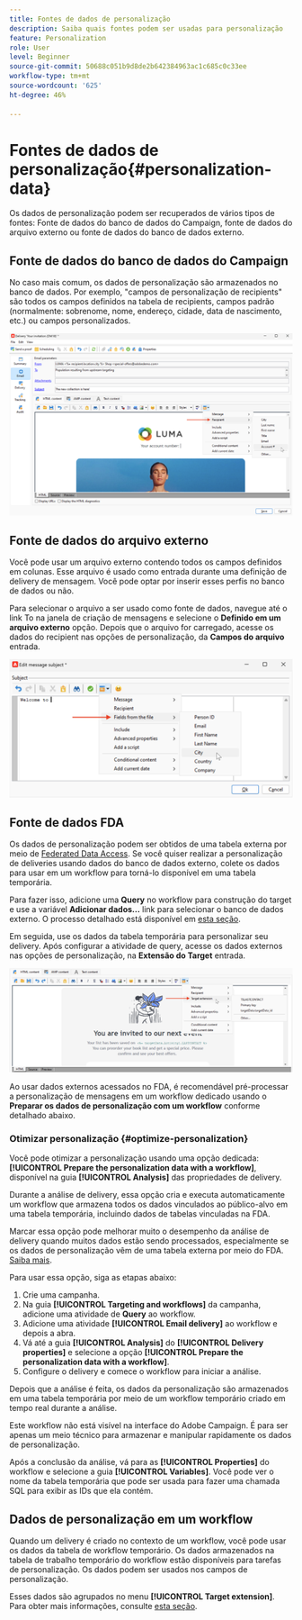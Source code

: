 ```yaml
---
title: Fontes de dados de personalização
description: Saiba quais fontes podem ser usadas para personalização
feature: Personalization
role: User
level: Beginner
source-git-commit: 50688c051b9d8de2b642384963ac1c685c0c33ee
workflow-type: tm+mt
source-wordcount: '625'
ht-degree: 46%

---
```



# Fontes de dados de personalização{#personalization-data}

Os dados de personalização podem ser recuperados de vários tipos de fontes: Fonte de dados do banco de dados do Campaign, fonte de dados do arquivo externo ou fonte de dados do banco de dados externo.

## Fonte de dados do banco de dados do Campaign

No caso mais comum, os dados de personalização são armazenados no banco de dados. Por exemplo, &quot;campos de personalização de recipients&quot; são todos os campos definidos na tabela de recipients, campos padrão (normalmente: sobrenome, nome, endereço, cidade, data de nascimento, etc.) ou campos personalizados.

![Campos de personalização de campanha em um email](assets/perso-campaign-datasource.png)


## Fonte de dados do arquivo externo

Você pode usar um arquivo externo contendo todos os campos definidos em colunas. Esse arquivo é usado como entrada durante uma definição de delivery de mensagem. Você pode optar por inserir esses perfis no banco de dados ou não.

Para selecionar o arquivo a ser usado como fonte de dados, navegue até o link To na janela de criação de mensagens e selecione o **Definido em um arquivo externo** opção. Depois que o arquivo for carregado, acesse os dados do recipient nas opções de personalização, da **Campos do arquivo** entrada.

![Dados de personalização de um arquivo](assets/perso-from-file.png)


## Fonte de dados FDA

Os dados de personalização podem ser obtidos de uma tabela externa por meio de [Federated Data Access](../connect/fda.md).  Se você quiser realizar a personalização de deliveries usando dados do banco de dados externo, colete os dados para usar em um workflow para torná-lo disponível em uma tabela temporária.

Para fazer isso, adicione uma **Query** no workflow para construção do target e use a variável **Adicionar dados...** link para selecionar o banco de dados externo. O processo detalhado está disponível em [esta seção](../../automation/workflow/query.md#adding-data).

Em seguida, use os dados da tabela temporária para personalizar seu delivery. Após configurar a atividade de query, acesse os dados externos nas opções de personalização, na **Extensão do Target** entrada.

![Dados de personalização de um banco de dados externo](assets/perso-external-db.png)

Ao usar dados externos acessados no FDA, é recomendável pré-processar a personalização de mensagens em um workflow dedicado usando o **Preparar os dados de personalização com um workflow** conforme detalhado abaixo.

### Otimizar personalização {#optimize-personalization}

Você pode otimizar a personalização usando uma opção dedicada: **[!UICONTROL Prepare the personalization data with a workflow]**, disponível na guia **[!UICONTROL Analysis]** das propriedades de delivery.

Durante a análise de delivery, essa opção cria e executa automaticamente um workflow que armazena todos os dados vinculados ao público-alvo em uma tabela temporária, incluindo dados de tabelas vinculadas na FDA.

Marcar essa opção pode melhorar muito o desempenho da análise de delivery quando muitos dados estão sendo processados, especialmente se os dados de personalização vêm de uma tabela externa por meio do FDA. [Saiba mais](../connect/fda.md).

Para usar essa opção, siga as etapas abaixo:

1. Crie uma campanha.
1. Na guia **[!UICONTROL Targeting and workflows]** da campanha, adicione uma atividade de **Query** ao workflow.
1. Adicione uma atividade **[!UICONTROL Email delivery]** ao workflow e depois a abra.
1. Vá até a guia **[!UICONTROL Analysis]** do **[!UICONTROL Delivery properties]** e selecione a opção **[!UICONTROL Prepare the personalization data with a workflow]**.
1. Configure o delivery e comece o workflow para iniciar a análise.

Depois que a análise é feita, os dados da personalização são armazenados em uma tabela temporária por meio de um workflow temporário criado em tempo real durante a análise.

Este workflow não está visível na interface do Adobe Campaign. É para ser apenas um meio técnico para armazenar e manipular rapidamente os dados de personalização.

Após a conclusão da análise, vá para as **[!UICONTROL Properties]** do workflow e selecione a guia **[!UICONTROL Variables]**. Você pode ver o nome da tabela temporária que pode ser usada para fazer uma chamada SQL para exibir as IDs que ela contém.

## Dados de personalização em um workflow

Quando um delivery é criado no contexto de um workflow, você pode usar os dados da tabela de workflow temporário. Os dados armazenados na tabela de trabalho temporário do workflow estão disponíveis para tarefas de personalização. Os dados podem ser usados nos campos de personalização.

Esses dados são agrupados no menu **[!UICONTROL Target extension]**. Para obter mais informações, consulte [esta seção](../../automation/workflow/use-workflow-data.md#target-data).




